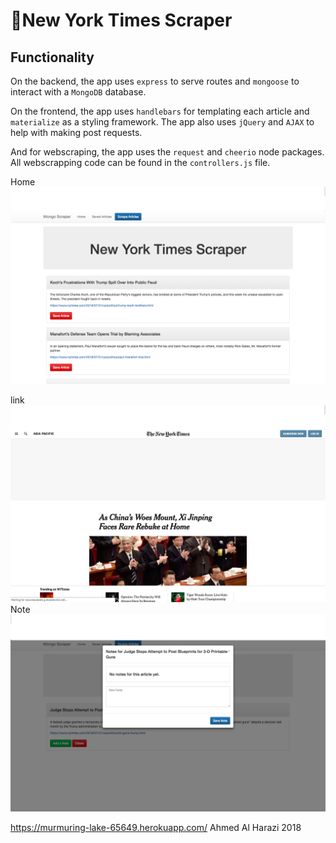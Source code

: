 # :newspaper:New York Times Scraper



## Functionality
On the backend, the app uses `express` to serve routes and `mongoose` to interact with a `MongoDB` database.

On the frontend, the app uses `handlebars` for templating each article and `materialize` as a styling framework. The app also uses `jQuery` and `AJAX` to help with making post requests.

And for webscraping, the app uses the `request` and `cheerio` node packages. All webscrapping code can be found in the `controllers.js` file.


Home
![Home](.//public/assets/images/pic1.png)

link
![link](.//public/assets/images/pic2.png)
Note
![note](.//public/assets/images/pic3.png)


https://murmuring-lake-65649.herokuapp.com/
Ahmed Al Harazi 2018
